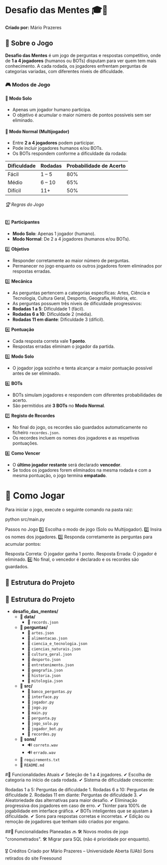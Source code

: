 # Desafio das Mentes 🎓🧠

**Criado por:** Mário Prazeres  

## 📌 Sobre o Jogo  

**Desafio das Mentes** é um jogo de perguntas e respostas competitivo, onde de **1 a 4 jogadores** (humanos ou BOTs) disputam para ver quem tem mais conhecimento. A cada rodada, os jogadores enfrentam perguntas de categorias variadas, com diferentes níveis de dificuldade.

### 🎮 Modos de Jogo  

#### 🔹 **Modo Solo**
- Apenas um jogador humano participa.  
- O objetivo é acumular o maior número de pontos possíveis sem ser eliminado.  

#### 🔹 **Modo Normal (Multijogador)**  
- Entre **2 a 4 jogadores** podem participar.  
- Pode incluir jogadores humanos e/ou BOTs.  
- Os BOTs respondem conforme a dificuldade da rodada:  

| Dificuldade | Rodadas  | Probabilidade de Acerto |
|------------|----------|------------------------|
| Fácil      | 1 – 5    | 80%                    |
| Médio      | 6 – 10   | 65%                    |
| Difícil    | 11+      | 50%                    |

###### 🏆 Regras do Jogo  

1️⃣ **Participantes**  
- **Modo Solo**: Apenas 1 jogador (humano).  
- **Modo Normal**: De 2 a 4 jogadores (humanos e/ou BOTs).  

2️⃣ **Objetivo**  
- Responder corretamente ao maior número de perguntas.  
- Permanecer no jogo enquanto os outros jogadores forem eliminados por respostas erradas.  

3️⃣ **Mecânica**  
- As perguntas pertencem a categorias específicas: Artes, Ciência e Tecnologia, Cultura Geral, Desporto, Geografia, História, etc.  
- As perguntas possuem três níveis de dificuldade progressivos:  
- **Rodadas 1 a 5**: Dificuldade 1 (fácil).  
- **Rodadas 6 a 10**: Dificuldade 2 (média).  
- **Rodadas 11 em diante**: Dificuldade 3 (difícil).  

4️⃣ **Pontuação**  
- Cada resposta correta vale **1 ponto**.  
- Respostas erradas eliminam o jogador da partida.  

5️⃣ **Modo Solo**  
- O jogador joga sozinho e tenta alcançar a maior pontuação possível antes de ser eliminado.  

6️⃣ **BOTs**  
- BOTs simulam jogadores e respondem com diferentes probabilidades de acerto.  
- São permitidos até **3 BOTs** no **Modo Normal**.  

7️⃣ **Registo de Recordes**  
- No final do jogo, os recordes são guardados automaticamente no ficheiro `recordes.json`.
- Os recordes incluem os nomes dos jogadores e as respetivas pontuações.  

8️⃣ **Como Vencer**  
- O **último jogador restante** será declarado **vencedor**.  
- Se todos os jogadores forem eliminados na mesma rodada e com a mesma pontuação, o jogo termina **empatado**.  

# 🚀 Como Jogar  

Para iniciar o jogo, execute o seguinte comando na pasta raiz:

python src/main.py

Passos no Jogo
1️⃣ Escolha o modo de jogo (Solo ou Multijogador).
2️⃣ Insira os nomes dos jogadores.
3️⃣ Responda corretamente às perguntas para acumular pontos:

Resposta Correta: O jogador ganha 1 ponto.
Resposta Errada: O jogador é eliminado.
4️⃣ No final, o vencedor é declarado e os recordes são guardados.

## 📂 Estrutura do Projeto

## 📂 Estrutura do Projeto

- **desafio_das_mentes/**
  - 📁 **data/**
    - 📄 `records.json`
  - 📁 **perguntas/**
    - 📄 `artes.json`
    - 📄 `alimentacao.json`
    - 📄 `ciencia_e_tecnologia.json`
    - 📄 `ciencias_naturais.json`
    - 📄 `cultura_geral.json`
    - 📄 `desporto.json`
    - 📄 `entretenimento.json`
    - 📄 `geografia.json`
    - 📄 `historia.json`
    - 📄 `mitologia.json`
  - 📁 **src/**
    - 📄 `banco_perguntas.py`
    - 📄 `interface.py`
    - 📄 `jogador.py`
    - 📄 `jogo.py`
    - 📄 `main.py`
    - 📄 `pergunta.py`
    - 📄 `jogo_solo.py`
    - 📄 `jogador_bot.py`
    - 📄 `recordes.py`
  - 📁 **sons/**
    - 🔊 `correto.wav`
    - 🔊 `errado.wav`
  - 📄 `requirements.txt`
  - 📄 `README.md`


#📌 Funcionalidades Atuais
✔ Seleção de 1 a 4 jogadores.
✔ Escolha de categoria no início de cada rodada.
✔ Sistema de dificuldade crescente:

Rodadas 1 a 5: Perguntas de dificuldade 1.
Rodadas 6 a 10: Perguntas de dificuldade 2.
Rodadas 11 em diante: Perguntas de dificuldade 3.
✔ Aleatoriedade das alternativas para maior desafio.
✔ Eliminação progressiva dos jogadores em caso de erro.
✔ Tkinter para 100% de jogabilidade em interface gráfica.
✔ BOTs inteligentes que se ajustam à dificuldade.
✔ Sons para respostas corretas e incorretas.
✔ Edição ou remoção de jogadores que tenham sido criados por engano.

##📌 Funcionalidades Planeadas 🔜
🛠️ Novos modos de jogo "cronometrados".
🛠️ Migrar para SQL (não é prioridade por enquanto).

🎖 Créditos
Criado por Mário Prazeres – Universidade Aberta (UAb)
Sons retirados do site Freesound
